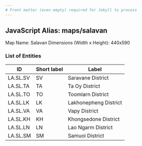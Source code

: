 ```yaml
---
# Front matter (even empty) required for Jekyll to process
---
```


## JavaScript Alias: maps/salavan

Map Name: Salavan
Dimensions (Width x Height): 440x590

### List of Entities

ID | Short label | Label
---|---|---|
LA.SL.SV|SV|Saravane District
LA.SL.TA|TA|Ta Oy District
LA.SL.TO|TO|Toomlarn District
LA.SL.LK|LK|Lakhonepheng District
LA.SL.VA|VA|Vapy District
LA.SL.KH|KH|Khongsedone District
LA.SL.LN|LN|Lao Ngarm District
LA.SL.SM|SM|Samuoi District